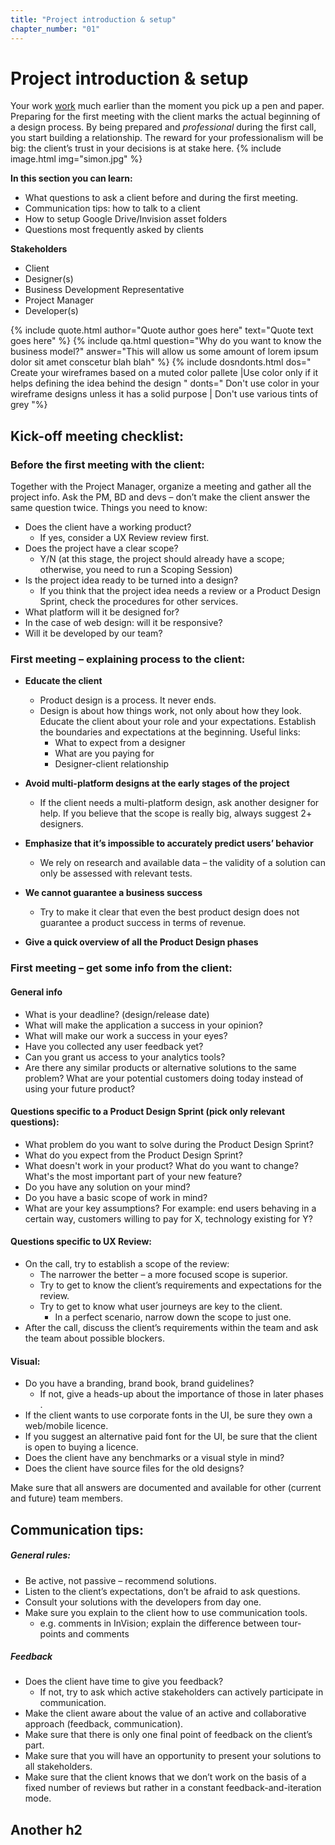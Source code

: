 ```yaml
---
title: "Project introduction & setup"
chapter_number: "01"
---
```


# Project introduction & setup

Your work [work](http://github.com) much earlier than the moment you pick up a pen and paper.  Preparing for the first meeting with the client marks the actual beginning of a design process. By being prepared and *professional* during the first call, you start building a relationship. The reward for your professionalism will be big: the client’s trust in your decisions is at stake here.
{% include image.html img="simon.jpg" %}

**In this section you can learn:**
- What questions to ask a client before and during the first meeting.
- Communication tips: how to talk to a client
- How to setup Google Drive/Invision asset folders
- Questions most frequently asked by clients

**Stakeholders**
- Client
- Designer(s)
- Business Development Representative
- Project Manager
- Developer(s)

{% include quote.html author="Quote author goes here" text="Quote text goes here" %}
{% include qa.html question="Why do you want to know the business model?" answer="This will allow us some amount of lorem ipsum dolor sit amet conscetur blah blah" %}
{% include dosndonts.html dos="
Create your wireframes based on a muted color pallete
|Use color only if it helps defining the idea behind the design
" donts="
Don't use color in your wireframe designs unless it has a solid purpose
| Don't use various tints of grey
"%}

## Kick-off meeting checklist:

### Before the first meeting with the client:

Together with the Project Manager, organize a meeting and gather all the project info. Ask the PM, BD and devs – don’t make the client answer the same question twice.
Things you need to know:

- Does the client have a working product?
    - If yes, consider a UX Review review first.
- Does the project have a clear scope?
    - Y/N (at this stage, the project should already have a scope; otherwise, you need to run a Scoping Session)
- Is the project idea ready to be turned into a design?
    - If you think that the project idea needs a review or a Product Design Sprint, check the procedures for other services.
- What platform will it be designed for?
- In the case of web design: will it be responsive?
- Will it be developed by our team?

### First meeting – explaining process to the client:
- **Educate the client**
    - Product design is a process. It never ends.
    - Design is about how things work, not only about how they look. Educate the client about your role and your expectations. Establish the boundaries and expectations at the beginning. Useful links:
        - What to expect from a designer
        - What are you paying for
        - Designer-client relationship
- **Avoid multi-platform designs at the early stages of the project**
    - If the client needs a multi-platform design, ask another designer for help. If you believe that the scope is really big, always suggest 2+ designers.

- **Emphasize that it’s impossible to accurately predict users’ behavior**
    - We rely on research and available data – the validity of a solution can only be assessed with relevant tests.
- **We cannot guarantee a business success**
    - Try to make it clear that even the best product design does not guarantee a product success in terms of revenue.
- **Give a quick overview of all the Product Design phases**

### First meeting – get some info from the client:
#### General info
- What is your deadline? (design/release date)
- What will make the application a success in your opinion?
- What will make our work a success in your eyes?
- Have you collected any user feedback yet?
- Can you grant us access to your analytics tools?
- Are there any similar products or alternative solutions to the same problem? What are your potential customers doing today instead of using your future product?

#### Questions specific to a Product Design Sprint (pick only relevant questions):
- What problem do you want to solve during the Product Design Sprint?
- What do you expect from the Product Design Sprint?
- What doesn't work in your product? What do you want to change? What's the most important part of your new feature?
- Do you have any solution on your mind?
- Do you have a basic scope of work in mind?
- What are your key assumptions? For example: end users behaving in a certain way, customers willing to pay for X, technology existing for Y?

#### Questions specific to UX Review:
- On the call, try to establish a scope of the review:
    - The narrower the better – a more focused scope is superior.
    - Try to get to know the client’s requirements and expectations for the review.
    - Try to get to know what user journeys are key to the client.
        - In a perfect scenario, narrow down the scope to just one.
- After the call, discuss the client’s requirements within the team and ask the team about possible blockers.

#### Visual:
- Do you have a branding, brand book, brand guidelines?
    - If not, give a heads-up about the importance of those in later phases .
- If the client wants to use corporate fonts in the UI, be sure they own a web/mobile licence.
- If you suggest an alternative paid font for the UI, be sure that the client is open to buying a licence.
- Does the client have any benchmarks or a visual style in mind?
- Does the client have source files for the old designs?

Make sure that all answers are documented and available for other (current and future) team members.

## Communication tips:
##### General rules:
- Be active, not passive – recommend solutions.
- Listen to the client’s expectations, don’t be afraid to ask questions.
- Consult your solutions with the developers from day one.
- Make sure you explain to the client how to use communication tools.
    - e.g. comments in InVision; explain the difference between tour-points and comments

##### Feedback
- Does the client have time to give you feedback?
    - If not, try to ask which active stakeholders can actively participate in communication.
- Make the client aware about the value of an active and collaborative approach (feedback, communication).
- Make sure that there is only one final point of feedback on the client’s part.
- Make sure that you will have an opportunity to present your solutions to all stakeholders.
- Make sure that the client knows that we don’t work on the basis of a fixed number of reviews but rather in a constant feedback-and-iteration mode.

## Another h2
